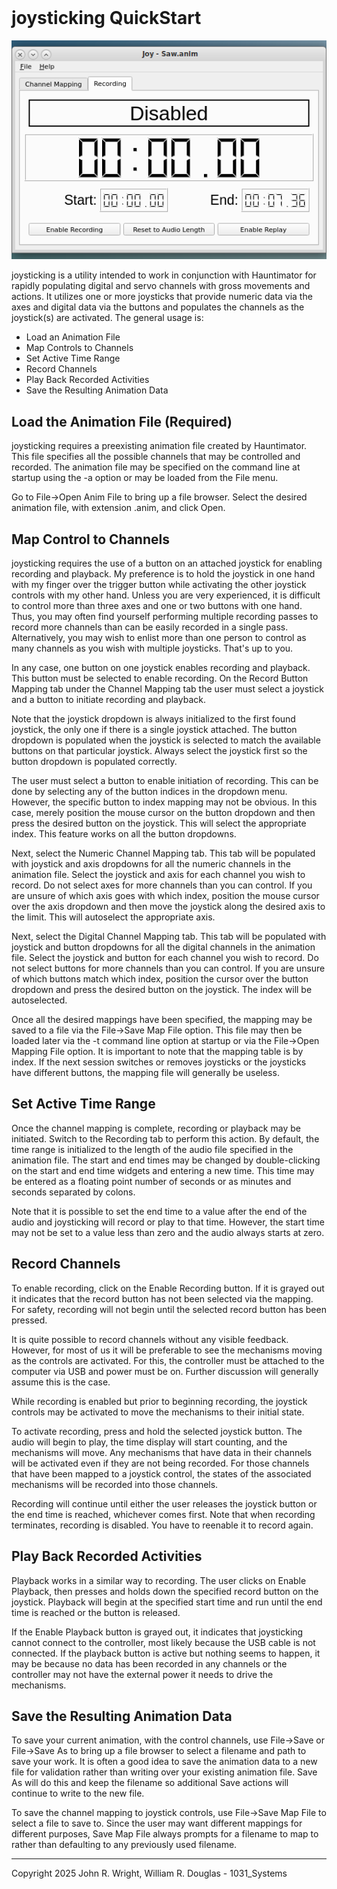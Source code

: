 <!-- john Wed Mar 26 11:37:32 AM PDT 2025  -->
<!-- This software is made available for use under the GNU General Public License (GPL). -->
<!-- A copy of this license is available within the repository for this software and is -->
<!-- included herein by reference. -->

<a name="top">
&nbsp;
</a>

# joysticking QuickStart

![joysticking Main Window](images/JoyUI.png)

joysticking is a utility intended to work in conjunction with Hauntimator
for rapidly populating digital and servo channels with gross movements
and actions.  It utilizes one or more joysticks that provide numeric data
via the axes and digital data via the buttons and populates the channels
as the joystick(s) are activated.  The general usage is:

+ Load an Animation File
+ Map Controls to Channels
+ Set Active Time Range
+ Record Channels
+ Play Back Recorded Activities
+ Save the Resulting Animation Data

## Load the Animation File (Required)

joysticking requires a preexisting animation file created by Hauntimator.
This file specifies all the possible channels that may be controlled and
recorded.  The animation file may be specified on the command line at
startup using the -a option or may be loaded from the File menu.

Go to File->Open Anim File to bring up a file browser.  Select the
desired animation file, with extension .anim, and click Open.

## Map Control to Channels

joysticking requires the use of a button on an attached joystick for
enabling recording and playback.  My preference is to hold the joystick
in one hand with my finger over the trigger button while activating the
other joystick controls with my other hand.  Unless you are very 
experienced, it is difficult to control more than three axes and one or
two buttons with one hand.  Thus, you may often find yourself performing
multiple recording passes to record more channels than can be easily
recorded in a single pass.  Alternatively, you may wish to enlist more
than one person to control as many channels as you wish with multiple
joysticks.  That's up to you.

In any case, one button on one joystick enables recording and playback.
This button must be selected to enable recording.  On the Record Button
Mapping tab under the Channel Mapping tab the user must select a joystick
and a button to initiate recording and playback.

Note that the joystick dropdown is always initialized to the first found
joystick, the only one if there is a single joystick attached.  The
button dropdown is populated when the joystick is selected to match the
available buttons on that particular joystick.  Always select the joystick
first so the button dropdown is populated correctly.

The user must select a button to enable initiation of recording.  This can
be done by selecting any of the button indices in the dropdown menu.  However,
the specific button to index mapping may not be obvious.  In this case, merely
position the mouse cursor on the button dropdown and then press the desired
button on the joystick.  This will select the appropriate index.  This feature
works on all the button dropdowns.

Next, select the Numeric Channel Mapping tab.  This tab will be populated with
joystick and axis dropdowns for all the numeric channels in the animation
file.  Select the joystick and axis for each channel you wish to record.  Do
not select axes for more channels than you can control.  If you are unsure of
which axis goes with which index, position the mouse cursor over the axis
dropdown and then move the joystick along the desired axis to the limit.  This
will autoselect the appropriate axis.

Next, select the Digital Channel Mapping tab.  This tab will be populated with
joystick and button dropdowns for all the digital channels in the animation
file.  Select the joystick and button for each channel you wish to record.  Do
not select buttons for more channels than you can control.  If you are unsure of
which buttons match which index, position the cursor over the button dropdown
and press the desired button on the joystick.  The index will be autoselected.

Once all the desired mappings have been specified, the mapping may be saved to
a file via the File->Save Map File option.  This file may then be loaded later
via the -t command line option at startup or via the File->Open Mapping File
option.  It is important to note that the mapping table is by index.  If the
next session switches or removes joysticks or the joysticks have different buttons,
the mapping file will generally be useless.

## Set Active Time Range

Once the channel mapping is complete, recording or playback may be initiated.
Switch to the Recording tab to perform this action.  By default, the time range
is initialized to the length of the audio file specified in the animation file.
The start and end times may be changed by double-clicking on the start and end
time widgets and entering a new time.  This time may be entered as a floating
point number of seconds or as minutes and seconds separated by colons.

Note that it is possible to set the end time to a value after the end of the
audio and joysticking will record or play to that time.  However, the start
time may not be set to a value less than zero and the audio always starts at
zero.

## Record Channels

To enable recording, click on the Enable Recording button.  If it is grayed out
it indicates that the record button has not been selected via the mapping.  For
safety, recording will not begin until the selected record button has been pressed.

It is quite possible to record channels without any visible feedback.  However,
for most of us it will be preferable to see the mechanisms moving as the controls
are activated.  For this, the controller must be attached to the computer via
USB and power must be on.  Further discussion will generally assume this is the
case.

While recording is enabled but prior to beginning recording, the joystick controls
may be activated to move the mechanisms to their initial state.

To activate recording, press and hold the selected joystick button.  The audio 
will begin to play, the time display will start counting, and the mechanisms
will move.  Any mechanisms that have data in their channels will be activated
even if they are not being recorded.  For those channels that have been mapped
to a joystick control, the states of the associated mechanisms will be recorded
into those channels.

Recording will continue until either the user releases the joystick button or
the end time is reached, whichever comes first.  Note that when recording 
terminates, recording is disabled.  You have to reenable it to record again.

## Play Back Recorded Activities

Playback works in a similar way to recording.  The user clicks on Enable
Playback, then presses and holds down the specified record button on the
joystick.  Playback will begin at the specified start time and run until the
end time is reached or the button is released.

If the Enable Playback button is grayed out, it indicates that joysticking
cannot connect to the controller, most likely because the USB cable is not
connected.  If the playback button is active but nothing seems to happen, it
may be because no data has been recorded in any channels or the controller may
not have the external power it needs to drive the mechanisms.

## Save the Resulting Animation Data

To save your current animation, with the control
channels, use File->Save or File->Save As to bring up a file browser
to select a filename and path to save your work.  It is often a good idea to
save the animation data to a new file for validation rather than writing over
your existing animation file.  Save As will do this and keep the filename so
additional Save actions will continue to write to the new file.

To save the channel mapping to joystick controls, use File->Save Map File to
select a file to save to.  Since the user may want different mappings for
different purposes, Save Map File always prompts for a filename to map to
rather than defaulting to any previously used filename.

---

Copyright 2025 John R. Wright, William R. Douglas - 1031_Systems
